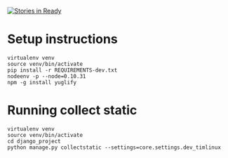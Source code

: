 [![Stories in Ready](https://badge.waffle.io/konekta/healthsites.png?label=ready&title=Ready)](https://waffle.io/konekta/healthsites)

# Setup instructions

```
virtualenv venv
source venv/bin/activate
pip install -r REQUIREMENTS-dev.txt
nodeenv -p --node=0.10.31
npm -g install yuglify
```

# Running collect static

```
virtualenv venv
source venv/bin/activate
cd django_project
python manage.py collectstatic --settings=core.settings.dev_timlinux
```


